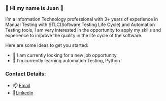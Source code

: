 ### :man: Hi my name is  Juan 👋

I’m a information Technology professional with 3+ years of experience in Manual Testing with STLC(Software Testing Life Cycle),and Automation Testing tools, I am very interested in the opportunity to apply my skills and experience to improve the quality in the life cycle of the software.


Here are some ideas to get you started:

- 🔭 I am currently looking for a new job opportunity
- 🌱 I’m currently learning automation Testing, Python

### **Contact Details:**
- 	:mailbox: [Email](mailto:jninahualpa@gmail.com)
-   :link:[Linkedin](https://www.linkedin.com/in/juanninahualpa/)



